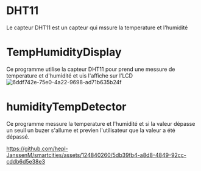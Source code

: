 # DHT11
Le capteur DHT11 est un capteur qui mssure la temperature et l'humidité

# TempHumidityDisplay
Ce programme utilise la capteur DHT11 pour prend une messure de temperature et d'humidité et uis l'affiche sur l'LCD
![6ddf742e-75e0-4a22-9698-ad71b635b24f](https://github.com/hepl-JanssenM/smartcities/assets/124840260/596c4e1b-fde1-411d-ac59-dd17f3b8e48a)

# humidityTempDetector

Ce programme messure la temperature et l'humidité et si la valeur dépasse un seuil un buzer s'allume et previen l'utilisateur que la valeur a été dépassé.

https://github.com/hepl-JanssenM/smartcities/assets/124840260/5db39fb4-a8d8-4849-92cc-cddb6d5e38e3

